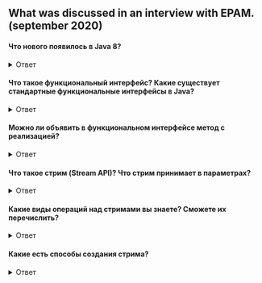 ## What was discussed in an interview with EPAM. (september 2020)

#### Что нового появилось в Java 8?
<details><summary>Ответ</summary>

___

Из всех нововведений, появившихся в Java 8, нужно отметить самые важные:
стримы, лябмды и дефолтные/функциональные методы в интерфейсах. <br>
Будет большим плюсом, если к этому прибавить такие фичи, как :
* Ссылки на методы и конструкторы -> Integer::valueOf, System.out::print
* Встроенные функциональные интерфейсы -> Предикаты (Predicate), Функции (Function), Поставщики (Supplier), Потребители (Consumer)
* Опциональные значения (Optional)

P.S. Если вы знаете, что есть некоторые фичи, но не можете их объяснить, лучше не упоминайте их в ответе.
</details>


#### Что такое функциональный интерфейс? Какие существует стандартные функциональные интерфейсы в Java?
<details><summary>Ответ</summary>

___

Функциональный интерфейс в Java – это интерфейс, который содержит только 1 абстрактный метод. <br>
Основное назначение – использование в лямбда выражениях и method reference. <br>

Стандартные функциональный интерфесы, появивщиеся в Java 8: <br>

* Predicate<T> - проверяет соблюдение некоторого условия. **boolean test(T t);**
* Consumer<T> - выполняет некоторое действие над объектом типа T, при этом ничего не возвращая. **void accept(T t);**
* Function<T,R> - представляет функцию перехода от объекта типа T к объекту типа R. **R apply(T t);**
* Supplier<T> - не принимает никаких аргументов, но должен возвращать объект типа T. **T get();**
* UnaryOperator<T> - принимает в качестве параметра объект типа T, 
выполняет над ними операции и возвращает результат операций в виде объекта типа T. **T apply(T t);**
* BinaryOperator<T> - принимает в качестве параметра два объекта типа T, 
выполняет над ними бинарную операцию и возвращает ее результат также в виде объекта типа T. **T apply(T t1, T t2);**
</details>


#### Можно ли объявить в функциональном интерфейсе метод с реализацией?
<details><summary>Ответ</summary>

___

Да, можно.
</details>


#### Что такое стрим (Stream API)? Что стрим принимает в параметрах?
<details><summary>Ответ</summary>

___

    В разработке...
</details>


#### Какие виды операций над стримами вы знаете? Сможете их перечислить?
<details><summary>Ответ</summary>

___

    В разработке...
</details>


#### Какие есть способы создания стрима?
<details><summary>Ответ</summary>

___

    В разработке...
</details>



